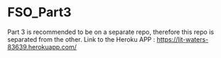 # FSO_Part3
Part 3 is recommended to be on a separate repo, therefore this repo is separated from the other.
Link to the Heroku APP : https://lit-waters-83639.herokuapp.com/
